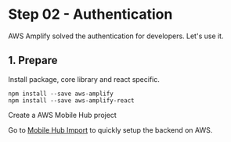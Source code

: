 # Step 02 - Authentication

AWS Amplify solved the authentication for developers. Let's use it.

## 1. Prepare

Install package, core library and react specific.
```
npm install --save aws-amplify
npm install --save aws-amplify-react
```

Create a AWS Mobile Hub project

Go to [Mobile Hub Import](../mobile-hub-import) to quickly setup the backend on AWS.
